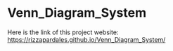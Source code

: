 # Venn_Diagram_System
Here is the link of this project website: https://rizzapardales.github.io/Venn_Diagram_System/
